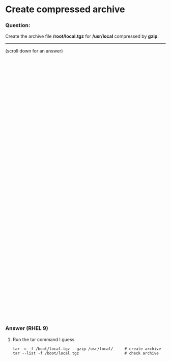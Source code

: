 # Create compressed archive

### Question:
Create the archive file **/root/local.tgz** for **/usr/local** compressed by **gzip**.

***
(scroll down for an answer)

<br/><br/><br/><br/><br/><br/><br/><br/><br/><br/><br/><br/><br/><br/><br/><br/><br/><br/><br/><br/><br/><br/><br/><br/>
<br/><br/><br/><br/><br/><br/><br/><br/><br/><br/><br/><br/><br/><br/><br/><br/><br/><br/><br/><br/><br/><br/><br/><br/>

### Answer (RHEL 9)

1. Run the tar command I guess
    ```
    tar -c -f /boot/local.tgz --gzip /usr/local/     # create archive
    tar --list -f /boot/local.tgz                    # check archive 
    ```